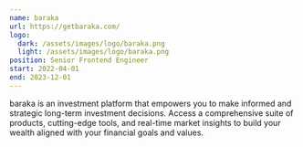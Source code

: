 ```yaml
---
name: baraka
url: https://getbaraka.com/
logo: 
  dark: /assets/images/logo/baraka.png
  light: /assets/images/logo/baraka.png
position: Senior Frontend Engineer
start: 2022-04-01
end: 2023-12-01
---
```

baraka is an investment platform that empowers you to make informed and strategic long-term investment decisions. 
Access a comprehensive suite of products, cutting-edge tools, and real-time market insights to build your wealth 
aligned with your financial goals and values.